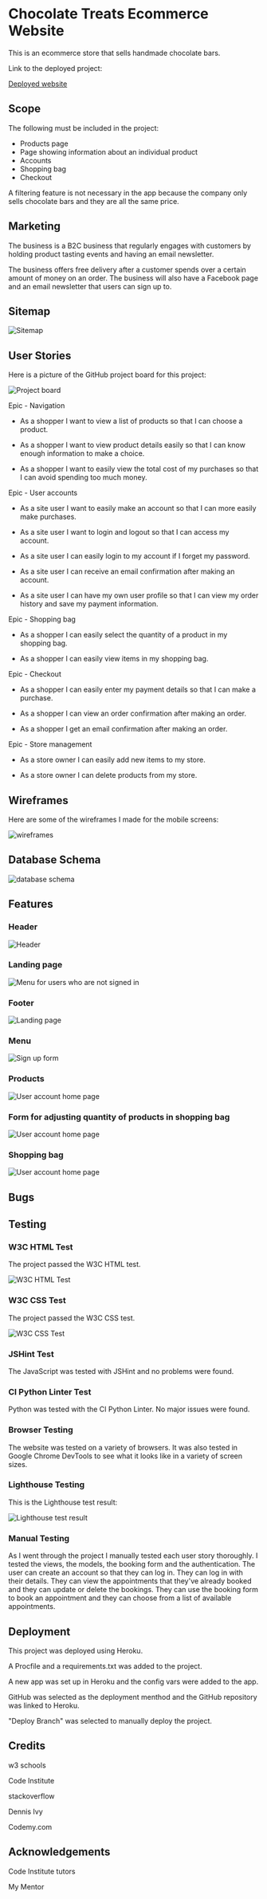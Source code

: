 # Chocolate Treats Ecommerce Website

This is an ecommerce store that sells handmade chocolate bars.

Link to the deployed project:

[Deployed website](https://p-5-bf8a9d578875.herokuapp.com/)

## Scope

The following must be included in the project:

- Products page
- Page showing information about an individual product
- Accounts
- Shopping bag
- Checkout

A filtering feature is not necessary in the app because the company only sells chocolate bars and they are all the same price.

## Marketing

The business is a B2C business that regularly engages with customers by holding product tasting events and having an email newsletter.

The business offers free delivery after a customer spends over a certain amount of money on an order. The business will also have a Facebook page and an email newsletter
that users can sign up to.

## Sitemap

![Sitemap](images/map.png)

## User Stories

Here is a picture of the GitHub project board for this project:

![Project board](images/user_stories.png)

Epic - Navigation

- As a shopper I want to view a list of products so that I can choose a product.

- As a shopper I want to view product details easily so that I can know enough information to make a choice.

- As a shopper I want to easily view the total cost of my purchases so that I can avoid spending too much money.
  
Epic - User accounts

- As a site user I want to easily make an account so that I can more easily make purchases.

- As a site user I want to login and logout so that I can access my account.

- As a site user I can easily login to my account if I forget my password.

- As a site user I can receive an email confirmation after making an account.

- As a site user I can have my own user profile so that I can view my order history and save my payment information.

Epic - Shopping bag

- As a shopper I can easily select the quantity of a product in my shopping bag.

- As a shopper I can easily view items in my shopping bag.

Epic - Checkout

- As a shopper I can easily enter my payment details so that I can make a purchase.

- As a shopper I can view an order confirmation after making an order.

- As a shopper I get an email confirmation after making an order.

Epic - Store management

- As a store owner I can easily add new items to my store.

- As a store owner I can delete products from my store.

## Wireframes

Here are some of the wireframes I made for the mobile screens:

![wireframes](images/wireframes.png)

## Database Schema

![database schema](images/database.png)

## Features

### Header

![Header](images/header.png)

### Landing page

![Menu for users who are not signed in](images/home.png)

### Footer

![Landing page](images/footer.png)

### Menu

![Sign up form](images/menu.png)

### Products

![User account home page](images/products.png)

### Form for adjusting quantity of products in shopping bag

![User account home page](images/quantity.png)

### Shopping bag

![User account home page](images/bag.png)

## Bugs

## Testing

### W3C HTML Test

The project passed the W3C HTML test.

![W3C HTML Test](images/html.png)

### W3C CSS Test

The project passed the W3C CSS test.

![W3C CSS Test](images/CSS.png)

### JSHint Test 

The JavaScript was tested with JSHint and no problems were found.

### CI Python Linter Test

Python was tested with the CI Python Linter. No major issues were found.

### Browser Testing

The website was tested on a variety of browsers. It was also tested in Google 
Chrome DevTools to see what it looks like in a variety of screen sizes.

### Lighthouse Testing

This is the Lighthouse test result:

![Lighthouse test result](images/lighthouse.png)

### Manual Testing

As I went through the project I manually tested each user story thoroughly. I tested the views, 
the models, the booking form and the authentication. The user can create an account so that they
can log in. They can log in with their details. They can view the appointments that they've
already booked and they can update or delete the bookings. They can use the booking form to book
an appointment and they can choose from a list of available appointments.

## Deployment

This project was deployed using Heroku.

A Procfile and a requirements.txt was added to the project.

A new app was set up in Heroku and the config vars were added to the app.

GitHub was selected as the deployment menthod and the GitHub repository was linked to Heroku.

"Deploy Branch" was selected to manually deploy the project.

## Credits

w3 schools 

Code Institute

stackoverflow

Dennis Ivy

Codemy.com

## Acknowledgements

Code Institute tutors

My Mentor



